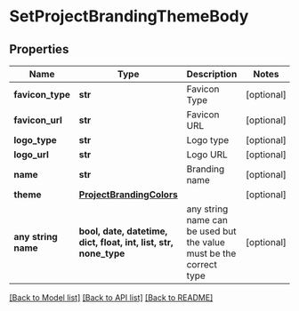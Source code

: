 # SetProjectBrandingThemeBody


## Properties
Name | Type | Description | Notes
------------ | ------------- | ------------- | -------------
**favicon_type** | **str** | Favicon Type | [optional] 
**favicon_url** | **str** | Favicon URL | [optional] 
**logo_type** | **str** | Logo type | [optional] 
**logo_url** | **str** | Logo URL | [optional] 
**name** | **str** | Branding name | [optional] 
**theme** | [**ProjectBrandingColors**](ProjectBrandingColors.md) |  | [optional] 
**any string name** | **bool, date, datetime, dict, float, int, list, str, none_type** | any string name can be used but the value must be the correct type | [optional]

[[Back to Model list]](../README.md#documentation-for-models) [[Back to API list]](../README.md#documentation-for-api-endpoints) [[Back to README]](../README.md)


